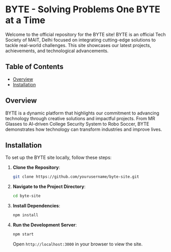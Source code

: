 # BYTE - Solving Problems One BYTE at a Time

Welcome to the official repository for the BYTE site! BYTE is an official Tech Society of MAIT, Delhi focused on integrating cutting-edge solutions to tackle real-world challenges. This site showcases our latest projects, achievements, and technological advancements.

## Table of Contents

- [Overview](#overview)
- [Installation](#installation)

## Overview

BYTE is a dynamic platform that highlights our commitment to advancing technology through creative solutions and impactful projects. From MR Glasses to AI-driven College Security System to Robo Soccer, BYTE demonstrates how technology can transform industries and improve lives.


## Installation

To set up the BYTE site locally, follow these steps:

1. **Clone the Repository**:

   ```bash
   git clone https://github.com/yourusername/byte-site.git
   ```

2. **Navigate to the Project Directory**:

   ```bash
   cd byte-site
   ```

3. **Install Dependencies**:

   ```bash
   npm install
   ```

4. **Run the Development Server**:

   ```bash
   npm start
   ```

   Open `http://localhost:3000` in your browser to view the site.
